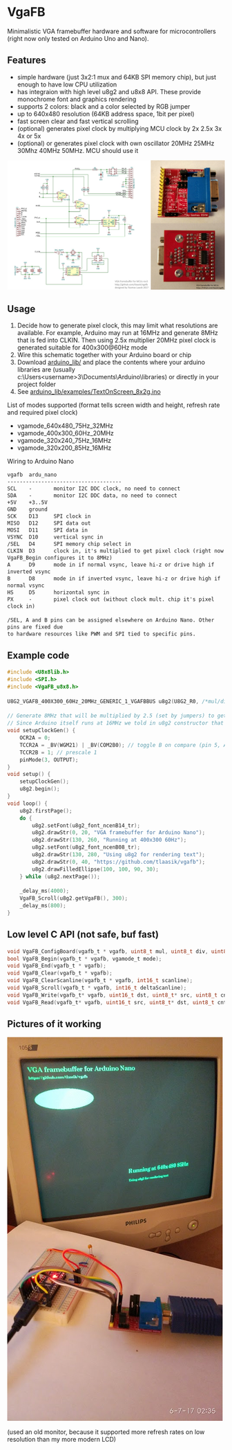 # VgaFB

Minimalistic VGA framebuffer hardware and software for microcontrollers (right now only tested on Arduino Uno and Nano).

## Features
* simple hardware (just 3x2:1 mux and 64KB SPI memory chip), but just enough to have low CPU utilization
* has integraion with high level u8g2 and u8x8 API. These provide monochrome font and graphics rendering
* supports 2 colors: black and a color selected by RGB jumper
* up to 640x480 resolution (64KB address space, 1bit per pixel)
* fast screen clear and fast vertical scrolling
* (optional) generates pixel clock by multiplying MCU clock by 2x 2.5x 3x 4x or 5x
* (optional) or generates pixel clock with own oscillator 20MHz 25MHz 30Mhz 40MHz 50MHz. MCU should use it

![Schematic and pcb pictures](sch_pcb.jpg)

## Usage
1. Decide how to generate pixel clock, this may limit what resolutions are available. For example, Arduino may run at 16MHz and generate 8MHz that is fed into CLKIN. Then using 2.5x multiplier 20MHz pixel clock is generated suitable for 400x300@60Hz mode
2. Wire this schematic together with your Arduino board or chip
3. Download [arduino_lib/](arduino_lib/) and place the contents where your arduino libraries are (usually c:\Users\<username>3\Documents\Arduino\libraries\) or directly in your project folder
4. See [arduino_lib/examples/TextOnScreen_8x2g.ino](arduino_lib/examples/TextOnScreen_8x2g.ino)

List of modes supported (format tells screen width and height, refresh rate and required pixel clock)
* vgamode_640x480_75Hz_32MHz
* vgamode_400x300_60Hz_20MHz
* vgamode_320x240_75Hz_16MHz
* vgamode_320x200_85Hz_16MHz

Wiring to Arduino Nano
```
vgafb  ardu_nano
-------------------------------------
SCL    -       monitor I2C DDC clock, no need to connect
SDA    -       monitor I2C DDC data, no need to connect
+5V    +3..5V
GND    ground
SCK    D13     SPI clock in
MISO   D12     SPI data out
MOSI   D11     SPI data in
VSYNC  D10     vertical sync in
/SEL   D4      SPI memory chip select in
CLKIN  D3      clock in, it's multiplied to get pixel clock (right now VgaFB_Begin configures it to 8MHz)
A      D9      mode in if normal vsync, leave hi-z or drive high if inverted vsync
B      D8      mode in if inverted vsync, leave hi-z or drive high if normal vsync
HS     D5      horizontal sync in
PX     -       pixel clock out (without clock mult. chip it's pixel clock in)

/SEL, A and B pins can be assigned elsewhere on Arduino Nano. Other pins are fixed due
to hardware resources like PWM and SPI tied to specific pins.
```

## Example code
```C
#include <U8x8lib.h>
#include <SPI.h>
#include <VgaFB_u8x8.h>

U8G2_VGAFB_400X300_60Hz_20MHz_GENERIC_1_VGAFBBUS u8g2(U8G2_R0, /*mul/div=*/5, 4, /* cs=*/ 4, /* a=*/ 9);

// Generate 8MHz that will be multiplied by 2.5 (set by jumpers) to get 20MHz pixel clock.
// Since Arduino itself runs at 16MHz we told in u8g2 constructor that the multiplier is 1.25
void setupClockGen() {
	OCR2A = 0;
	TCCR2A = _BV(WGM21) | _BV(COM2B0); // toggle B on compare (pin 5, Arduino port: D3)
	TCCR2B = 1; // prescale 1
	pinMode(3, OUTPUT);
}
void setup() {
	setupClockGen();
	u8g2.begin();
}
void loop() {
	u8g2.firstPage();
	do {
		u8g2.setFont(u8g2_font_ncenB14_tr);
		u8g2.drawStr(0, 20, "VGA framebuffer for Arduino Nano");
		u8g2.drawStr(130, 260, "Running at 400x300 60Hz");
		u8g2.setFont(u8g2_font_ncenB08_tr);
		u8g2.drawStr(130, 280, "Using u8g2 for rendering text");
		u8g2.drawStr(0, 40, "https://github.com/tlaasik/vgafb");
		u8g2.drawFilledEllipse(100, 100, 90, 30);
	} while (u8g2.nextPage());
	
	_delay_ms(4000);
	VgaFB_Scroll(u8g2.getVgaFB(), 300);
	_delay_ms(800);
}
```

## Low level C API (not safe, buf fast)
```C
void VgaFB_ConfigBoard(vgafb_t * vgafb, uint8_t mul, uint8_t div, uint8_t cs_pin, uint8_t ab_pin);
bool VgaFB_Begin(vgafb_t * vgafb, vgamode_t mode);
void VgaFB_End(vgafb_t * vgafb);
void VgaFB_Clear(vgafb_t * vgafb);
void VgaFB_ClearScanline(vgafb_t * vgafb, int16_t scanline);
void VgaFB_Scroll(vgafb_t * vgafb, int16_t deltaScanline);
void VgaFB_Write(vgafb_t* vgafb, uint16_t dst, uint8_t* src, uint8_t cnt);
void VgaFB_Read(vgafb_t* vgafb, uint16_t src, uint8_t* dst, uint8_t cnt);
```

## Pictures of it working

![All together](vgafb_together.jpg)

(used an old monitor, because it supported more refresh rates on low resolution than my more modern LCD)
